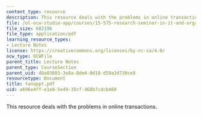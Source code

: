 ```yaml
---
content_type: resource
description: This resource deals with the problems in online transactions.
file: /ol-ocw-studio-app/courses/15-575-research-seminar-in-it-and-organizations-economic-perspectives-spring-2004/a696e4ffe1e05e4935cfd68b7cdcb460_tanuppt.pdf
file_size: 682196
file_type: application/pdf
learning_resource_types:
- Lecture Notes
license: https://creativecommons.org/licenses/by-nc-sa/4.0/
ocw_type: OCWFile
parent_title: Lecture Notes
parent_type: CourseSection
parent_uid: d8a83803-3e8a-8de4-0d18-d59a3d730ce8
resourcetype: Document
title: tanuppt.pdf
uid: a696e4ff-e1e0-5e49-35cf-d68b7cdcb460
---
```

This resource deals with the problems in online transactions.
